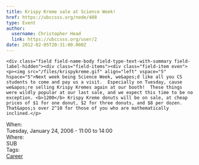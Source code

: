```yaml
---
title: Krispy Kreme sale at Science Week! 
href: https://ubccsss.org/node/408
type: Event
author:
  username: Christopher Head
  link: https://ubccsss.org/user/2
date: 2012-02-05T20:31:00.000Z
---
```



    <div class="field field-name-body field-type-text-with-summary field-label-hidden"><div class="field-items"><div class="field-item even"><p><img src="/files/krispykreme.gif" align="left" vspace="5" hspace="5">Next week being Science Week, we&apos;d like all you CS students to come and pay us a visit.  Especially on Tuesday, cause we&apos;re selling Krispy Kremes again at our booth!  These things were wildly popular at our last sale, and we expect this time to be no exception. <b>1200</b> Krispy Kreme donuts will be on sale, at cheap prices of $1 for one donut, $2 for three donuts, and $8 per dozen.  That&apos;s over 2^10 for those of you who are mathematically inclined.</p>
</div></div></div><div class="field field-name-field-dates field-type-datetime field-label-above"><div class="field-label">When:&#xA0;</div><div class="field-items"><div class="field-item even"><span class="date-display-single">Tuesday, January 24, 2006 - <span class="date-display-range"><span class="date-display-start">11:00</span> to <span class="date-display-end">14:00</span></span></span></div></div></div><div class="field field-name-field-location field-type-text field-label-above"><div class="field-label">Where:&#xA0;</div><div class="field-items"><div class="field-item even">SUB</div></div></div>    <footer>
    <div class="field field-name-field-tags field-type-taxonomy-term-reference field-label-above"><div class="field-label">Tags:&#xA0;</div><div class="field-items"><div class="field-item even"><a href="/career">Career</a></div></div></div>      </footer>
    